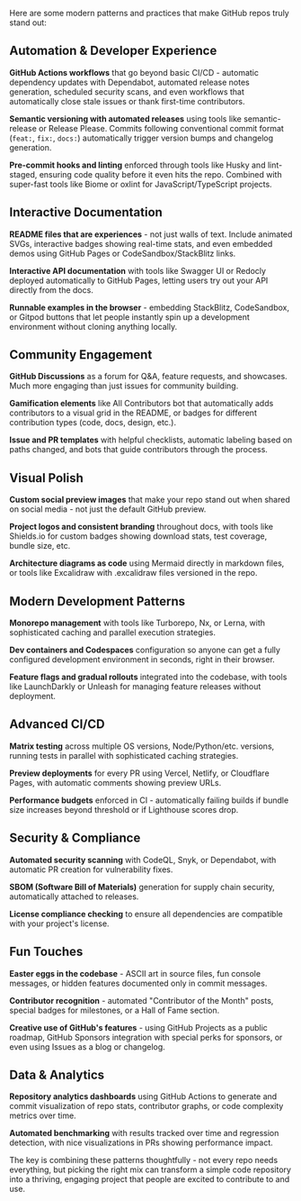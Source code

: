 Here are some modern patterns and practices that make GitHub repos truly stand out:

## **Automation & Developer Experience**

**GitHub Actions workflows** that go beyond basic CI/CD - automatic dependency updates with Dependabot, automated release notes generation, scheduled security scans, and even workflows that automatically close stale issues or thank first-time contributors.

**Semantic versioning with automated releases** using tools like semantic-release or Release Please. Commits following conventional commit format (`feat:`, `fix:`, `docs:`) automatically trigger version bumps and changelog generation.

**Pre-commit hooks and linting** enforced through tools like Husky and lint-staged, ensuring code quality before it even hits the repo. Combined with super-fast tools like Biome or oxlint for JavaScript/TypeScript projects.

## **Interactive Documentation**

**README files that are experiences** - not just walls of text. Include animated SVGs, interactive badges showing real-time stats, and even embedded demos using GitHub Pages or CodeSandbox/StackBlitz links.

**Interactive API documentation** with tools like Swagger UI or Redocly deployed automatically to GitHub Pages, letting users try out your API directly from the docs.

**Runnable examples in the browser** - embedding StackBlitz, CodeSandbox, or Gitpod buttons that let people instantly spin up a development environment without cloning anything locally.

## **Community Engagement**

**GitHub Discussions** as a forum for Q&A, feature requests, and showcases. Much more engaging than just issues for community building.

**Gamification elements** like All Contributors bot that automatically adds contributors to a visual grid in the README, or badges for different contribution types (code, docs, design, etc.).

**Issue and PR templates** with helpful checklists, automatic labeling based on paths changed, and bots that guide contributors through the process.

## **Visual Polish**

**Custom social preview images** that make your repo stand out when shared on social media - not just the default GitHub preview.

**Project logos and consistent branding** throughout docs, with tools like Shields.io for custom badges showing download stats, test coverage, bundle size, etc.

**Architecture diagrams as code** using Mermaid directly in markdown files, or tools like Excalidraw with .excalidraw files versioned in the repo.

## **Modern Development Patterns**

**Monorepo management** with tools like Turborepo, Nx, or Lerna, with sophisticated caching and parallel execution strategies.

**Dev containers and Codespaces** configuration so anyone can get a fully configured development environment in seconds, right in their browser.

**Feature flags and gradual rollouts** integrated into the codebase, with tools like LaunchDarkly or Unleash for managing feature releases without deployment.

## **Advanced CI/CD**

**Matrix testing** across multiple OS versions, Node/Python/etc. versions, running tests in parallel with sophisticated caching strategies.

**Preview deployments** for every PR using Vercel, Netlify, or Cloudflare Pages, with automatic comments showing preview URLs.

**Performance budgets** enforced in CI - automatically failing builds if bundle size increases beyond threshold or if Lighthouse scores drop.

## **Security & Compliance**

**Automated security scanning** with CodeQL, Snyk, or Dependabot, with automatic PR creation for vulnerability fixes.

**SBOM (Software Bill of Materials)** generation for supply chain security, automatically attached to releases.

**License compliance checking** to ensure all dependencies are compatible with your project's license.

## **Fun Touches**

**Easter eggs in the codebase** - ASCII art in source files, fun console messages, or hidden features documented only in commit messages.

**Contributor recognition** - automated "Contributor of the Month" posts, special badges for milestones, or a Hall of Fame section.

**Creative use of GitHub's features** - using GitHub Projects as a public roadmap, GitHub Sponsors integration with special perks for sponsors, or even using Issues as a blog or changelog.

## **Data & Analytics**

**Repository analytics dashboards** using GitHub Actions to generate and commit visualization of repo stats, contributor graphs, or code complexity metrics over time.

**Automated benchmarking** with results tracked over time and regression detection, with nice visualizations in PRs showing performance impact.

The key is combining these patterns thoughtfully - not every repo needs everything, but picking the right mix can transform a simple code repository into a thriving, engaging project that people are excited to contribute to and use.
